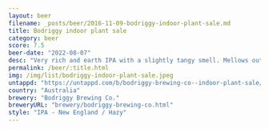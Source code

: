 ```yaml
---
layout: beer
filename: _posts/beer/2016-11-09-bodriggy-indoor-plant-sale.md
title: Bodriggy indoor plant sale
category: beer
score: 7.5
beer-date: "2022-08-07"
desc: "Very rich and earth IPA with a slightly tangy smell. Mellows out quickly and then it’s a bit bland for a hazy"
permalink: /beer/:title.html
img: /img/list/bodriggy-indoor-plant-sale.jpeg
untappd: "https://untappd.com/b/bodriggy-brewing-co--indoor-plant-sale/3933165"
country: "Australia"
brewery: "Bodriggy Brewing Co."
breweryURL: "brewery/bodriggy-brewing-co.html"
style: "IPA - New England / Hazy"
---
```

